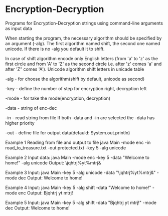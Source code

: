 # Encryption-Decryption

Programs for Encryption-Decryption strings using command-line arguments as input data

When starting the program, the necessary algorithm should be specified by an argument (-alg). 
The first algorithm named shift, the second one named unicode. If there is no -alg you default it to shift.

In case of shift algorithm encode only English letters (from 'a' to 'z' as the first circle and from 'A' to 'Z' as 
the second circle i.e. after 'z' comes 'a' and after 'Z" comes 'A'). Unicode algorithm shift letters in unicade table
 
-alg - for choose the algorithm(shift by default, unicode as second)

-key - define the number of step for encryption right, decryption left

-mode - for take the mode(encryption, decryption)

-data - string of enc-dec

-in - read string from file
If both -data and -in are selected the -data has higher priority

-out - define file for output data(defauld: System.out.println)

Example 1
Reading from file and output to file
java Main -mode enc -in road_to_treasure.txt -out protected.txt -key 5 -alg unicode

Example 2 
Input data:
java Main -mode enc -key 5 -data "Welcome to home!" -alg unicode
Output:
\jqhtrj%yt%mtrj&

Example 3
Input:
java Main -key 5 -alg unicode -data "\jqhtrj%yt%mtrj&" -mode dec
Output: 
Welcome to home!

Example 4
Input: 
java Main -key 5 -alg shift -data "Welcome to home!" -mode enc
Output:
Bjqhtrj yt mtrj!

Example 5
Input:
java Main -key 5 -alg shift -data "Bjqhtrj yt mtrj!" -mode dec
Output: 
Welcome to home!
